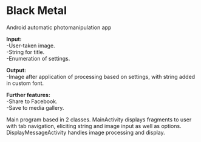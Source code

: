 # Black Metal
Android automatic photomanipulation app

<b>Input:</b>  
	  -User-taken image.   
    -String for title.   
    -Enumeration of settings.  

<b>Output:</b>  
    -Image after application of processing based on settings, with string added in custom font. 
  
<b>Further features:</b>  
  	-Share to Facebook.  
  	-Save to media gallery.  
    
Main program based in 2 classes. MainActivity displays fragments to user with tab navigation, eliciting string and image input as well as options. 
DisplayMessageActivity handles image processing and display.
	
